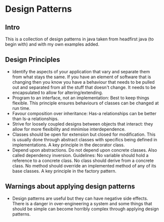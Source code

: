 # Design Patterns

## Intro

This is a collection of design patterns in java taken from headfirst java (to begin with) and with my own examples added.

## Design Principles

* Identify the aspects of your application that vary and separate them from what stays the same. If you have an element of software that is changing then you know you have a behaviour that needs to be pulled out and separated from all the stuff that doesn't change. It needs to be encapsulated to allow for altering/extending.
* Program to an interface, not an implementation: Best to keep things flexible. This principle ensures behaviours of classes can be changed at run time.
* Favour composition over inheritance: Has-a relationships can be better than Is-a relationships.
* Strive for loosely coupled designs between objects that interact: they allow for more flexibility and minimise interdependence.
* Classes should be open for extension but closed for modification. This is usually done through abstract classes with specifics being defined in implementations. A key principle in the decorator class.
* Depend upon abstractions. Do not depend upon concrete classes. Also called dependency inversion. Guidelines: No variable should hold a reference to a concrete class. No class should derive from a concrete class. No method should override an implemented method of any of its base classes. A key principle in the factory pattern.

## Warnings about applying design patterns

* Design patterns are useful but they can have negative side effects. There is a danger in over-engineering a system and some things that should be simple can become horribly complex through applying design patterns.

